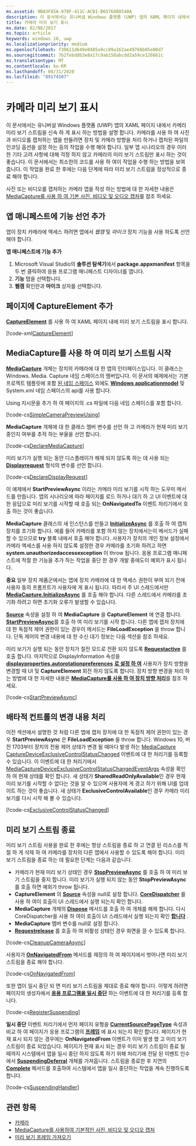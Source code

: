 ```yaml
---
ms.assetid: 9BA3F85A-970F-411C-ACB1-B65768B8548A
description: 이 문서에서는 유니버설 Windows 플랫폼 (UWP) 앱의 XAML 페이지 내에서 카메라 미리 보기 스트림을 신속 하 게 표시 하는 방법을 설명 합니다.
title: 카메라 미리 보기 표시
ms.date: 02/08/2017
ms.topic: article
keywords: windows 10, uwp
ms.localizationpriority: medium
ms.openlocfilehash: f30611d649e0485a9cc89a162ae49768b05e00d7
ms.sourcegitcommit: 7b2febddb3e8a17c9ab158abcdd2a59ce126661c
ms.translationtype: MT
ms.contentlocale: ko-KR
ms.lasthandoff: 08/31/2020
ms.locfileid: "89174507"
---
```

# <a name="display-the-camera-preview"></a>카메라 미리 보기 표시


이 문서에서는 유니버설 Windows 플랫폼 (UWP) 앱의 XAML 페이지 내에서 카메라 미리 보기 스트림을 신속 하 게 표시 하는 방법을 설명 합니다. 카메라를 사용 하 여 사진과 비디오를 캡처하는 앱을 만들려면 장치 및 카메라 방향을 처리 하거나 캡처된 파일의 인코딩 옵션을 설정 하는 등의 작업을 수행 해야 합니다. 일부 앱 시나리오의 경우 이러한 기타 고려 사항에 대해 걱정 하지 않고 카메라의 미리 보기 스트림만 표시 하는 것이 좋습니다. 이 문서에서는 최소한의 코드를 사용 하 여이 작업을 수행 하는 방법을 보여 줍니다. 이 작업을 완료 한 후에는 다음 단계에 따라 미리 보기 스트림을 정상적으로 종료 해야 합니다.

사진 또는 비디오를 캡처하는 카메라 앱을 작성 하는 방법에 대 한 자세한 내용은 [MediaCapture를 사용 하 여 기본 사진, 비디오 및 오디오 캡처](basic-photo-video-and-audio-capture-with-MediaCapture.md)를 참조 하세요.

## <a name="add-capability-declarations-to-the-app-manifest"></a>앱 매니페스트에 기능 선언 추가

앱이 장치 카메라에 액세스 하려면 앱에서 *웹캠* 및 *마이크* 장치 기능을 사용 하도록 선언 해야 합니다. 

**앱 매니페스트에 기능 추가**

1.  Microsoft Visual Studio의 **솔루션 탐색기**에서 **package.appxmanifest** 항목을 두 번 클릭하여 응용 프로그램 매니페스트 디자이너를 엽니다.
2.  **기능** 탭을 선택합니다.
3.  **웹캠** 확인란과 **마이크** 상자를 선택합니다.

## <a name="add-a-captureelement-to-your-page"></a>페이지에 CaptureElement 추가

[**CaptureElement**](/uwp/api/Windows.UI.Xaml.Controls.CaptureElement) 를 사용 하 여 XAML 페이지 내에 미리 보기 스트림을 표시 합니다.

[!code-xml[CaptureElement](./code/SimpleCameraPreview_Win10/cs/MainPage.xaml#SnippetCaptureElement)]



## <a name="use-mediacapture-to-start-the-preview-stream"></a>MediaCapture를 사용 하 여 미리 보기 스트림 시작

[**MediaCapture**](/uwp/api/Windows.Media.Capture.MediaCapture) 개체는 장치의 카메라에 대 한 앱의 인터페이스입니다. 이 클래스는 Windows. Media. Capture 네임 스페이스의 멤버입니다. 이 문서의 예제에서는 기본 프로젝트 템플릿에 포함 [된 네임 스페이스](/dotnet/api/system.threading.tasks) 외에도 [**Windows applicationmodel**](/uwp/api/Windows.ApplicationModel) 및 System.xml 네임 스페이스의 api를 사용 합니다.

Using 지시문을 추가 하 여 페이지의 .cs 파일에 다음 네임 스페이스를 포함 합니다.

[!code-cs[SimpleCameraPreviewUsing](./code/SimpleCameraPreview_Win10/cs/MainPage.xaml.cs#SnippetSimpleCameraPreviewUsing)]

**MediaCapture** 개체에 대 한 클래스 멤버 변수를 선언 하 고 카메라가 현재 미리 보기 중인지 여부를 추적 하는 부울을 선언 합니다. 

[!code-cs[DeclareMediaCapture](./code/SimpleCameraPreview_Win10/cs/MainPage.xaml.cs#SnippetDeclareMediaCapture)]

미리 보기가 실행 되는 동안 디스플레이가 해제 되지 않도록 하는 데 사용 되는 [**Displayrequest**](/uwp/api/Windows.System.Display.DisplayRequest) 형식의 변수를 선언 합니다.

[!code-cs[DeclareDisplayRequest](./code/SimpleCameraPreview_Win10/cs/MainPage.xaml.cs#SnippetDeclareDisplayRequest)]

이 예제에서 **StartPreviewAsync** 이라는 카메라 미리 보기를 시작 하는 도우미 메서드를 만듭니다. 앱의 시나리오에 따라 페이지를 로드 하거나 대기 하 고 UI 이벤트에 대 한 응답으로 미리 보기를 시작할 때 호출 되는 **OnNavigatedTo** 이벤트 처리기에서 호출 하는 것이 좋습니다.

**MediaCapture** 클래스의 새 인스턴스를 만들고 [**InitializeAsync**](/uwp/api/windows.media.capture.mediacapture.initializeasync) 를 호출 하 여 캡처 장치를 초기화 합니다. 예를 들어 카메라를 포함 하지 않는 장치에서는이 메서드가 실패할 수 있으므로 **try** 블록 내에서 호출 해야 합니다. 사용자가 장치의 개인 정보 설정에서 카메라 액세스를 사용 하지 않도록 설정한 경우 카메라를 초기화 하려고 하면 **system.unauthorizedaccessexception** 이 throw 됩니다. 응용 프로그램 매니페스트에 적절 한 기능을 추가 하는 작업을 중단 한 경우 개발 중에도이 예외가 표시 됩니다.

**중요** 일부 장치 제품군에서는 앱에 장치 카메라에 대 한 액세스 권한이 부여 되기 전에 사용자 동의 프롬프트가 사용자에 게 표시 됩니다. 따라서 주 UI 스레드에서만 [**MediaCapture.InitializeAsync**](/uwp/api/windows.media.capture.mediacapture.initializeasync) 를 호출 해야 합니다. 다른 스레드에서 카메라를 초기화 하려고 하면 초기화 오류가 발생할 수 있습니다.

[**Source**](/uwp/api/windows.ui.xaml.controls.captureelement.source) 속성을 설정 하 여 **MediaCapture** 을 **CaptureElement** 에 연결 합니다. [**StartPreviewAsync**](/uwp/api/windows.media.capture.mediacapture.startpreviewasync)를 호출 하 여 미리 보기를 시작 합니다. 다른 앱에 캡처 장치에 대 한 독점적 제어 권한이 있는 경우이 메서드는 **FileLoadException** 을 throw 합니다. 단독 제어의 변경 내용에 대 한 수신 대기 정보는 다음 섹션을 참조 하세요.

미리 보기가 실행 되는 동안 장치가 절전 모드로 전환 되지 않도록 [**Requestactive**](/uwp/api/windows.system.display.displayrequest.requestactive) 를 호출 합니다. 마지막으로 DisplayInformation 속성을 [**displayproperties.autorotationpreferences**](/uwp/api/windows.graphics.display.displayinformation.autorotationpreferences) [**로 설정 하 여**](/uwp/api/Windows.Graphics.Display.DisplayOrientations) 사용자가 장치 방향을 변경할 때 UI 및 **CaptureElement** 회전 하지 않도록 합니다. 장치 방향 변경을 처리 하는 방법에 대 한 자세한 내용은 [**MediaCapture를 사용 하 여 장치 방향 처리**](handle-device-orientation-with-mediacapture.md)를 참조 하세요.  

[!code-cs[StartPreviewAsync](./code/SimpleCameraPreview_Win10/cs/MainPage.xaml.cs#SnippetStartPreviewAsync)]

## <a name="handle-changes-in-exclusive-control"></a>배타적 컨트롤의 변경 내용 처리
이전 섹션에서 설명한 것 처럼 다른 앱에 캡처 장치에 대 한 독점적 제어 권한이 있는 경우 **StartPreviewAsync** 은 **FileLoadException** 을 throw 합니다. Windows 10, 버전 1703부터 장치의 전용 제어 상태가 변경 될 때마다 발생 하는 [MediaCapture CaptureDeviceExclusiveControlStatusChanged](/uwp/api/Windows.Media.Capture.MediaCapture.CaptureDeviceExclusiveControlStatusChanged) 이벤트에 대 한 처리기를 등록할 수 있습니다. 이 이벤트에 대 한 처리기에서 [MediaCaptureDeviceExclusiveControlStatusChangedEventArgs](/uwp/api/windows.media.capture.mediacapturedeviceexclusivecontrolstatuschangedeventargs.Status) 속성을 확인 하 여 현재 상태를 확인 합니다. 새 상태가 **SharedReadOnlyAvailable**인 경우 현재 미리 보기를 시작할 수 없다는 것을 알 수 있으며 사용자에 게 경고 하기 위해 UI를 업데이트 하는 것이 좋습니다. 새 상태가 **ExclusiveControlAvailable**인 경우 카메라 미리 보기를 다시 시작 해 볼 수 있습니다.

[!code-cs[ExclusiveControlStatusChanged](./code/SimpleCameraPreview_Win10/cs/MainPage.xaml.cs#SnippetExclusiveControlStatusChanged)]

## <a name="shut-down-the-preview-stream"></a>미리 보기 스트림 종료

미리 보기 스트림 사용을 완료 한 후에는 항상 스트림을 종료 하 고 연결 된 리소스를 적절 하 게 삭제 하 여 카메라를 장치의 다른 앱에서 사용할 수 있도록 해야 합니다. 미리 보기 스트림을 종료 하는 데 필요한 단계는 다음과 같습니다.

-   카메라가 현재 미리 보기 상태인 경우 [**StopPreviewAsync**](/uwp/api/windows.media.capture.mediacapture.stoppreviewasync) 를 호출 하 여 미리 보기 스트림을 중지 합니다. 미리 보기가 실행 되지 않는 동안 **StopPreviewAsync** 를 호출 하면 예외가 throw 됩니다.
-   **CaptureElement** 의 [**Source**](/uwp/api/windows.ui.xaml.controls.captureelement.source) 속성을 null로 설정 합니다. [**CoreDispatcher**](/uwp/api/windows.ui.core.coredispatcher.runasync) 를 사용 하 여이 호출이 UI 스레드에서 실행 되는지 확인 합니다.
-   **MediaCapture** 개체의 [**Dispose**](/uwp/api/windows.media.capture.mediacapture.dispose) 메서드를 호출 하 여 개체를 해제 합니다. 다시 CoreDispatcher을 사용 하 여이 호출이 UI 스레드에서 실행 되는지 확인 [**합니다**](/uwp/api/windows.ui.core.coredispatcher.runasync) .
-   **MediaCapture** 멤버 변수를 null로 설정 합니다.
-   [**Requestrelease**](/uwp/api/windows.system.display.displayrequest.requestrelease) 를 호출 하 여 비활성 상태인 경우 화면을 끌 수 있도록 합니다.

[!code-cs[CleanupCameraAsync](./code/SimpleCameraPreview_Win10/cs/MainPage.xaml.cs#SnippetCleanupCameraAsync)]

사용자가 [**OnNavigatedFrom**](/uwp/api/windows.ui.xaml.controls.page.onnavigatedfrom) 메서드를 재정의 하 여 페이지에서 벗어나면 미리 보기 스트림을 종료 해야 합니다.

[!code-cs[OnNavigatedFrom](./code/SimpleCameraPreview_Win10/cs/MainPage.xaml.cs#SnippetOnNavigatedFrom)]

또한 앱이 일시 중단 되 면 미리 보기 스트림을 제대로 종료 해야 합니다. 이렇게 하려면 페이지의 생성자에서 [**응용 프로그램을 일시 중단**](/uwp/api/windows.applicationmodel.core.coreapplication.suspending) 하는 이벤트에 대 한 처리기를 등록 합니다.

[!code-cs[RegisterSuspending](./code/SimpleCameraPreview_Win10/cs/MainPage.xaml.cs#SnippetRegisterSuspending)]

**일시 중단** 이벤트 처리기에서 먼저 페이지 유형을 [**CurrentSourcePageType**](/uwp/api/windows.ui.xaml.controls.frame.currentsourcepagetype) 속성과 비교 하 여 페이지가 응용 프로그램의 [**프레임**](/uwp/api/Windows.UI.Xaml.Controls.Frame) 에 표시 되는지 확인 합니다. 페이지가 현재 표시 되지 않는 경우에는 **OnNavigatedFrom** 이벤트가 이미 발생 했 고 미리 보기 스트림이 종료 되었습니다. 페이지가 현재 표시 되는 경우 미리 보기 스트림이 종료 될 때까지 시스템에서 앱을 일시 중단 하지 않도록 하기 위해 처리기에 전달 된 이벤트 인수에서 [**SuspendingDeferral**](/uwp/api/Windows.ApplicationModel.SuspendingDeferral) 개체를 가져옵니다. 스트림을 종료한 후 지연의 [**Complete**](/uwp/api/windows.applicationmodel.suspendingdeferral.complete) 메서드를 호출하여 시스템에서 앱을 일시 중단하는 작업을 계속 진행하도록 합니다.

[!code-cs[SuspendingHandler](./code/SimpleCameraPreview_Win10/cs/MainPage.xaml.cs#SnippetSuspendingHandler)]


## <a name="related-topics"></a>관련 항목

* [카메라](camera.md)
* [MediaCapture를 사용하여 기본적인 사진, 비디오 및 오디오 캡처](basic-photo-video-and-audio-capture-with-MediaCapture.md)
* [미리 보기 프레임 가져오기](get-a-preview-frame.md)